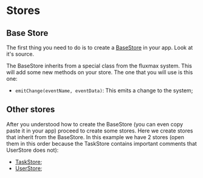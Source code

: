 # Stores



## Base Store

The first thing you need to do is to create a [BaseStore](./BaseStore.js) in your app. Look at it's source.

The BaseStore inherits from a special class from the fluxmax system. This will add some new methods on your store. The one that you will use is this one:

 - `emitChange(eventName, eventData)`: This emits a change to the system;



## Other stores

After you understood how to create the BaseStore (you can even copy paste it in your app) proceed to create some stores. 
Here we create stores that inherit from the BaseStore. In this example we have 2 stores (open them in this order because the TaskStore contains important comments that UserStore does not):

 - [TaskStore](./TaskStore);
 - [UserStore](./UserStore);
